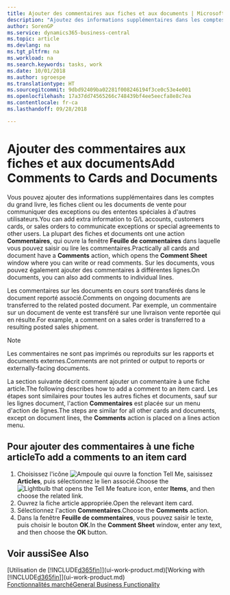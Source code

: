 ```yaml
---
title: Ajouter des commentaires aux fiches et aux documents | Microsoft Docs
description: "Ajoutez des informations supplémentaires dans les comptes, les fiches client ou les documents de vente pour communiquer des ententes, telles qu'un prix spécial ou un mode de livraison, pour d'autres utilisateurs."
author: SorenGP
ms.service: dynamics365-business-central
ms.topic: article
ms.devlang: na
ms.tgt_pltfrm: na
ms.workload: na
ms.search.keywords: tasks, work
ms.date: 10/01/2018
ms.author: sgroespe
ms.translationtype: HT
ms.sourcegitcommit: 9dbd92409ba02281f008246194f3ce0c53e4e001
ms.openlocfilehash: 17a37dd74565266c748439bf4ee5eecfa8e8c7ea
ms.contentlocale: fr-ca
ms.lasthandoff: 09/28/2018

---
```

# <a name="add-comments-to-cards-and-documents"></a><span data-ttu-id="d6ac0-103">Ajouter des commentaires aux fiches et aux documents</span><span class="sxs-lookup"><span data-stu-id="d6ac0-103">Add Comments to Cards and Documents</span></span>
<span data-ttu-id="d6ac0-104">Vous pouvez ajouter des informations supplémentaires dans les comptes du grand livre, les fiches client ou les documents de vente pour communiquer des exceptions ou des ententes spéciales à d'autres utilisateurs.</span><span class="sxs-lookup"><span data-stu-id="d6ac0-104">You can add extra information to G/L accounts, customers cards, or sales orders to communicate exceptions or special agreements to other users.</span></span>
<span data-ttu-id="d6ac0-105">La plupart des fiches et documents ont une action **Commentaires**, qui ouvre la fenêtre **Feuille de commentaires** dans laquelle vous pouvez saisir ou lire les commentaires.</span><span class="sxs-lookup"><span data-stu-id="d6ac0-105">Practically all cards and document have a **Comments** action, which opens the **Comment Sheet** window where you can write or read comments.</span></span> <span data-ttu-id="d6ac0-106">Sur les documents, vous pouvez également ajouter des commentaires à différentes lignes.</span><span class="sxs-lookup"><span data-stu-id="d6ac0-106">On documents, you can also add comments to individual lines.</span></span>

<span data-ttu-id="d6ac0-107">Les commentaires sur les documents en cours sont transférés dans le document reporté associé.</span><span class="sxs-lookup"><span data-stu-id="d6ac0-107">Comments on ongoing documents are transferred to the related posted document.</span></span> <span data-ttu-id="d6ac0-108">Par exemple, un commentaire sur un document de vente est transféré sur une livraison vente reportée qui en résulte.</span><span class="sxs-lookup"><span data-stu-id="d6ac0-108">For example, a comment on a sales order is transferred to a resulting posted sales shipment.</span></span>

> [!NOTE]
> <span data-ttu-id="d6ac0-109">Les commentaires ne sont pas imprimés ou reproduits sur les rapports et documents externes.</span><span class="sxs-lookup"><span data-stu-id="d6ac0-109">Comments are not printed or output to reports or externally-facing documents.</span></span>

<span data-ttu-id="d6ac0-110">La section suivante décrit comment ajouter un commentaire à une fiche article.</span><span class="sxs-lookup"><span data-stu-id="d6ac0-110">The following describes how to add a comment to an item card.</span></span> <span data-ttu-id="d6ac0-111">Les étapes sont similaires pour toutes les autres fiches et documents, sauf sur les lignes document, l'action **Commentaires** est placée sur un menu d'action de lignes.</span><span class="sxs-lookup"><span data-stu-id="d6ac0-111">The steps are similar for all other cards and documents, except on document lines, the **Comments** action is placed on a lines action menu.</span></span>

## <a name="to-add-a-comments-to-an-item-card"></a><span data-ttu-id="d6ac0-112">Pour ajouter des commentaires à une fiche article</span><span class="sxs-lookup"><span data-stu-id="d6ac0-112">To add a comments to an item card</span></span>
1. <span data-ttu-id="d6ac0-113">Choisissez l'icône ![Ampoule qui ouvre la fonction Tell Me](media/ui-search/search_small.png "Dites-moi ce que vous voulez faire"), saisissez **Articles**, puis sélectionnez le lien associé.</span><span class="sxs-lookup"><span data-stu-id="d6ac0-113">Choose the ![Lightbulb that opens the Tell Me feature](media/ui-search/search_small.png "Tell me what you want to do") icon, enter **Items**, and then choose the related link.</span></span>
2. <span data-ttu-id="d6ac0-114">Ouvrez la fiche article appropriée.</span><span class="sxs-lookup"><span data-stu-id="d6ac0-114">Open the relevant item card.</span></span>
3. <span data-ttu-id="d6ac0-115">Sélectionnez l'action **Commentaires**.</span><span class="sxs-lookup"><span data-stu-id="d6ac0-115">Choose the **Comments** action.</span></span>
4. <span data-ttu-id="d6ac0-116">Dans la fenêtre **Feuille de commentaires**, vous pouvez saisir le texte, puis choisir le bouton **OK**.</span><span class="sxs-lookup"><span data-stu-id="d6ac0-116">In the **Comment Sheet** window, enter any text, and then choose the **OK** button.</span></span>

## <a name="see-also"></a><span data-ttu-id="d6ac0-117">Voir aussi</span><span class="sxs-lookup"><span data-stu-id="d6ac0-117">See Also</span></span>
<span data-ttu-id="d6ac0-118">[Utilisation de [!INCLUDE[d365fin](includes/d365fin_md.md)]](ui-work-product.md)</span><span class="sxs-lookup"><span data-stu-id="d6ac0-118">[Working with [!INCLUDE[d365fin](includes/d365fin_md.md)]](ui-work-product.md)</span></span>  
[<span data-ttu-id="d6ac0-119">Fonctionnalités marché</span><span class="sxs-lookup"><span data-stu-id="d6ac0-119">General Business Functionality</span></span>](ui-across-business-areas.md)

